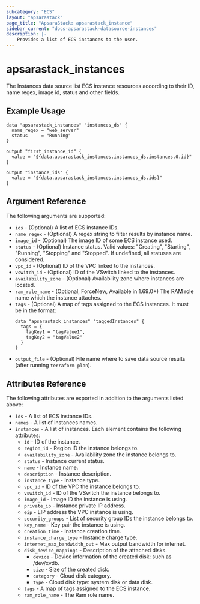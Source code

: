 ```yaml
---
subcategory: "ECS"
layout: "apsarastack"
page_title: "ApsaraStack: apsarastack_instance"
sidebar_current: "docs-apsarastack-datasource-instances"
description: |-
    Provides a list of ECS instances to the user.
---
```


# apsarastack\_instances

The Instances data source list ECS instance resources according to their ID, name regex, image id, status and other fields.

## Example Usage

```
data "apsarastack_instances" "instances_ds" {
  name_regex = "web_server"
  status     = "Running"
}

output "first_instance_id" {
  value = "${data.apsarastack_instances.instances_ds.instances.0.id}"
}

output "instance_ids" {
  value = "${data.apsarastack_instances.instances_ds.ids}"
}
```

## Argument Reference

The following arguments are supported:

* `ids` - (Optional) A list of ECS instance IDs.
* `name_regex` - (Optional) A regex string to filter results by instance name.
* `image_id` - (Optional) The image ID of some ECS instance used.
* `status` - (Optional) Instance status. Valid values: "Creating", "Starting", "Running", "Stopping" and "Stopped". If undefined, all statuses are considered.
* `vpc_id` - (Optional) ID of the VPC linked to the instances.
* `vswitch_id` - (Optional) ID of the VSwitch linked to the instances.
* `availability_zone` - (Optional) Availability zone where instances are located.
* `ram_role_name` - (Optional, ForceNew, Available in 1.69.0+) The RAM role name which the instance attaches.
* `tags` - (Optional) A map of tags assigned to the ECS instances. It must be in the format:
  ```
  data "apsarastack_instances" "taggedInstances" {
    tags = {
      tagKey1 = "tagValue1",
      tagKey2 = "tagValue2"
    }
  }
  ```
* `output_file` - (Optional) File name where to save data source results (after running `terraform plan`).

## Attributes Reference

The following attributes are exported in addition to the arguments listed above:

* `ids` - A list of ECS instance IDs.
* `names` - A list of instances names. 
* `instances` - A list of instances. Each element contains the following attributes:
  * `id` - ID of the instance.
  * `region_id` - Region ID the instance belongs to.
  * `availability_zone` - Availability zone the instance belongs to.
  * `status` - Instance current status.
  * `name` - Instance name.
  * `description` - Instance description.
  * `instance_type` - Instance type.
  * `vpc_id` - ID of the VPC the instance belongs to.
  * `vswitch_id` - ID of the VSwitch the instance belongs to.
  * `image_id` - Image ID the instance is using.
  * `private_ip` - Instance private IP address.
  * `eip` - EIP address the VPC instance is using.
  * `security_groups` - List of security group IDs the instance belongs to.
  * `key_name` - Key pair the instance is using.
  * `creation_time` - Instance creation time.
  * `instance_charge_type` - Instance charge type.
  * `internet_max_bandwidth_out` - Max output bandwidth for internet.
  * `disk_device_mappings` - Description of the attached disks.
    * `device` - Device information of the created disk: such as /dev/xvdb.
    * `size` - Size of the created disk.
    * `category` - Cloud disk category.
    * `type` - Cloud disk type: system disk or data disk.
  * `tags` - A map of tags assigned to the ECS instance.
  * `ram_role_name` - The Ram role name.

